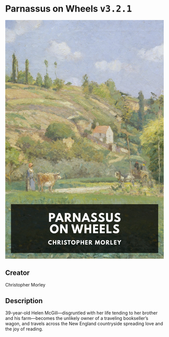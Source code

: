 
# Parnassus on Wheels <kbd>v3.2.1</kbd>

<center>
  <img src="./cover-1024.jpg"/>
</center>

## Creator
Christopher Morley

## Description
39-year-old Helen McGill—disgruntled with her life tending to her brother and his farm—becomes the unlikely owner of a traveling bookseller’s wagon, and travels across the New England countryside spreading love and the joy of reading.
